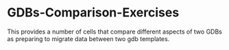 # GDBs-Comparison-Exercises
This provides a number of cells that compare different aspects of two GDBs as preparing to migrate data between two gdb templates.
